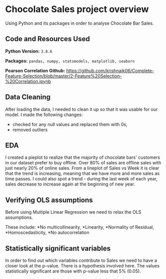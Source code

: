 # Chocolate Sales project overview

Using Python and its packages in order to analyse Chocolate Bar Sales.

## Code and Resources Used
**Python Version:** `3.8.6`

**Packages:** `pandas, numpy, statsmodels, matplotlib, seaborn` 

**Pearson Correlation Github:** https://github.com/krishnaik06/Complete-Feature-Selection/blob/master/2-Feature%20Selection-%20Correlation.ipynb

## Data Cleaning
After loading the data, I needed to clean it up so that it was usable for our model. I made the following changes:
* checked for any null values and replaced them with 0s,
* removed outliers

## EDA
I created a pieplot to realize that the majority of chocolate bars' customers in our dataset prefer to buy offline. Over 80% of sales are offline sales with just nearly 20% of online sales. From a lineplot of Sales vs Week it is clear that the trend is increasing, meaning that we have more and more sales as time passes. I could also spot a trend - during the last week of each year, sales decrease to increase again at the beginning of new year.

## Verifying OLS assumptions
Before using Multiple Linear Regression we need to relax the OLS assumptions.

These include:
*No multicollinearity,
*Linearity,
*Normality of Residual,
*Homoscedasticity,
*No autocorrelation

## Statistically significant variables
In order to find out which variables contribute to Sales we need to have a closer look at the p-value. There is a hypothesis involved here. The values statistically significant are those with p-value less that 5% (0.05). 
